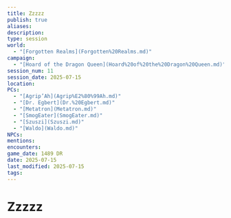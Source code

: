 ```yaml
---
title: Zzzzz
publish: true
aliases: 
description: 
type: session
world:
  - "[Forgotten Realms](Forgotten%20Realms.md)"
campaign:
  - "[Hoard of the Dragon Queen](Hoard%20of%20the%20Dragon%20Queen.md)"
session_num: 11
session_date: 2025-07-15
location: 
PCs:
  - "[Agrip’Ah](Agrip%E2%80%99Ah.md)"
  - "[Dr. Egbert](Dr.%20Egbert.md)"
  - "[Metatron](Metatron.md)"
  - "[SmogEater](SmogEater.md)"
  - "[Szuszi](Szuszi.md)"
  - "[Waldo](Waldo.md)"
NPCs: 
mentions: 
encounters: 
game_date: 1489 DR
date: 2025-07-15
last_modified: 2025-07-15
tags: 
---
```

# Zzzzz
